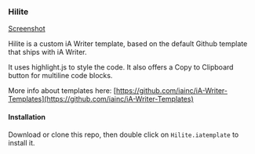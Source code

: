 ### Hilite

[Screenshot](./Screenshot.png)

Hilite is a custom iA Writer template, based on the default Github template that ships with iA Writer. 

It uses highlight.js to style the code. It also offers a Copy to Clipboard button for multiline code blocks.

More info about templates here: [https://github.com/iainc/iA-Writer-Templates](https://github.com/iainc/iA-Writer-Templates)

#### Installation
Download or clone this repo, then double click on `Hilite.iatemplate` to install it.